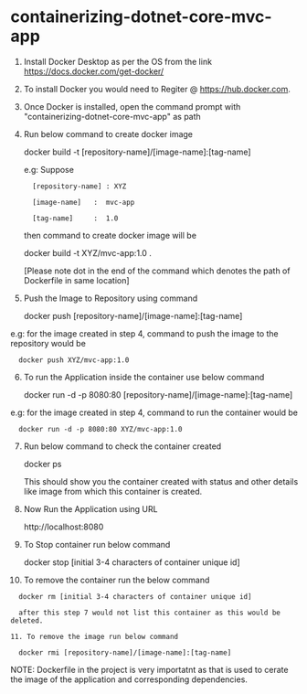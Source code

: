 # containerizing-dotnet-core-mvc-app
1. Install Docker Desktop as per the OS from the link
   https://docs.docker.com/get-docker/

2. To install Docker you would need to Regiter @ https://hub.docker.com. 

3. Once Docker is installed, open the command prompt with "containerizing-dotnet-core-mvc-app" as path

4. Run below command to create docker image

   docker build -t [repository-name]/[image-name]:[tag-name]
   
   e.g: Suppose 
   
         [repository-name] : XYZ
   
         [image-name]   :  mvc-app
         
         [tag-name]     :  1.0
        
   then command to create docker image will be 
   
   docker build -t XYZ/mvc-app:1.0 .      
   
   [Please note dot in the end of the command which denotes the path of Dockerfile in same location]
   
 5. Push the Image to Repository using command
 
      docker push [repository-name]/[image-name]:[tag-name]
   
   e.g: for the image created in step 4, command to push the image to the repository would be
   
      docker push XYZ/mvc-app:1.0
   
  6. To run the Application inside the container use below command
  
      docker run -d -p 8080:80 [repository-name]/[image-name]:[tag-name]
   
   e.g: for the image created in step 4, command to run the container would be
   
      docker run -d -p 8080:80 XYZ/mvc-app:1.0
 
  7. Run below command to check the container created
      
      docker ps
      
     This should show you the container created with status and other details like image from which this container is created.
     
   8. Now Run the Application using URL
      
      http://localhost:8080

   9. To Stop container run below command
   
      docker stop [initial 3-4 characters of container unique id]
      
   10. To remove the container run the below command
   
      docker rm [initial 3-4 characters of container unique id]
      
      after this step 7 would not list this container as this would be deleted.
      
    11. To remove the image run below command
      
      docker rmi [repository-name]/[image-name]:[tag-name]
     
     
NOTE: Dockerfile in the project is very importatnt as that is used to cerate the image of the application and corresponding dependencies. 
